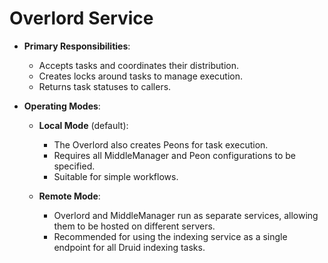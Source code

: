 # Overlord Service

- **Primary Responsibilities**:
  - Accepts tasks and coordinates their distribution.
  - Creates locks around tasks to manage execution.
  - Returns task statuses to callers.

- **Operating Modes**:
  - **Local Mode** (default):
    - The Overlord also creates Peons for task execution.
    - Requires all MiddleManager and Peon configurations to be specified.
    - Suitable for simple workflows.
  
  - **Remote Mode**:
    - Overlord and MiddleManager run as separate services, allowing them to be hosted on different servers.
    - Recommended for using the indexing service as a single endpoint for all Druid indexing tasks.
